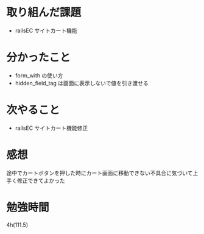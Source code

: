 # 取り組んだ課題

- railsEC サイトカート機能

# 分かったこと

- form_with の使い方
- hidden_field_tag は画面に表示しないで値を引き渡せる

# 次やること

- railsEC サイトカート機能修正

# 感想

途中でカートボタンを押した時にカート画面に移動できない不具合に気づいて上手く修正できてよかった

# 勉強時間

4h(111.5)
